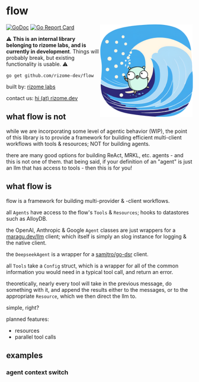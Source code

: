 # flow

<img src="/internal/logo.png" alt="flow - rizome labs" width="250" align="right">

[![GoDoc](https://pkg.go.dev/badge/github.com/rizome-dev/flow)](https://pkg.go.dev/github.com/rizome-dev/flow)
[![Go Report Card](https://goreportcard.com/badge/github.com/rizome-dev/flow)](https://goreportcard.com/report/github.com/rizome-dev/flow)

⚠️ **This is an internal library belonging to rizome labs, and is currently in development**. Things will probably break, but existing functionality is usable. ⚠️

```shell
go get github.com/rizome-dev/flow
```

built by: [rizome labs](https://rizome.dev)

contact us: [hi (at) rizome.dev](mailto:hi@rizome.dev)

## what flow is not

while we are incorporating some level of agentic behavior (WIP), the point of this library is to provide a framework for building efficient multi-client workflows with tools & resources; NOT for building agents.

there are many good options for building ReAct, MRKL, etc. agents - and this is not one of them. that being said, if your definition of an "agent" is just an llm that has access to tools - then this is for you!

## what flow is

flow is a framework for building multi-provider & -client workflows.

all `Agents` have access to the flow's `Tools` & `Resources`; hooks to datastores such as AlloyDB.

the OpenAI, Anthropic & Google `Agent` classes are just wrappers for a [maragu.dev/llm](https://maragu.dev/llm) client; which itself is simply an slog instance for logging & the native client.

the `DeepseekAgent` is a wrapper for a [samjtro/go-dsr](https://github.com/samjtro/go-dsr) client.

all `Tools` take a `Config` struct, which is a wrapper for all of the common information you would need in a typical tool call, and return an error.

theoretically, nearly every tool will take in the previous message, do something with it, and append the results either to the messages, or to the appropriate `Resource`, which we then direct the llm to.

simple, right?

planned features:
- resources
- parallel tool calls

## examples
### agent context switch
